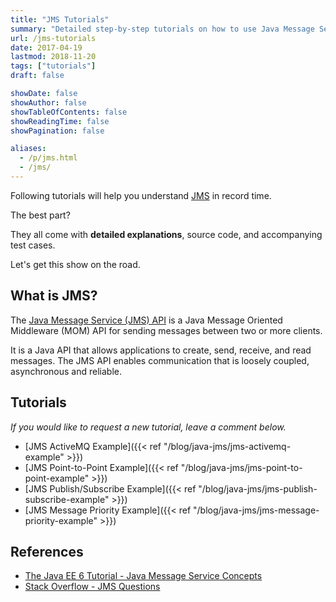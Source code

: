 ```yaml
---
title: "JMS Tutorials"
summary: "Detailed step-by-step tutorials on how to use Java Message Service."
url: /jms-tutorials
date: 2017-04-19
lastmod: 2018-11-20
tags: ["tutorials"]
draft: false

showDate: false
showAuthor: false
showTableOfContents: false
showReadingTime: false
showPagination: false

aliases:
  - /p/jms.html
  - /jms/
---
```


Following tutorials will help you understand [JMS](https://en.wikipedia.org/wiki/Java_Message_Service) in record time.

The best part?

They all come with **detailed explanations**, source code, and accompanying test cases.

Let's get this show on the road.

## What is JMS?

The [Java Message Service (JMS) API](http://docs.oracle.com/javaee/6/tutorial/doc/bnceh.html) is a Java Message Oriented Middleware (MOM) API for sending messages between two or more clients.

It is a Java API that allows applications to create, send, receive, and read messages. The JMS API enables communication that is loosely coupled, asynchronous and reliable.

## Tutorials

_If you would like to request a new tutorial, leave a comment below._

* [JMS ActiveMQ Example]({{< ref "/blog/java-jms/jms-activemq-example" >}})
* [JMS Point-to-Point Example]({{< ref "/blog/java-jms/jms-point-to-point-example" >}})
* [JMS Publish/Subscribe Example]({{< ref "/blog/java-jms/jms-publish-subscribe-example" >}})
* [JMS Message Priority Example]({{< ref "/blog/java-jms/jms-message-priority-example" >}})

## References

* [The Java EE 6 Tutorial - Java Message Service Concepts](http://docs.oracle.com/javaee/6/tutorial/doc/bncdq.html)
* [Stack Overflow - JMS Questions](https://stackoverflow.com/questions/tagged/jms)

